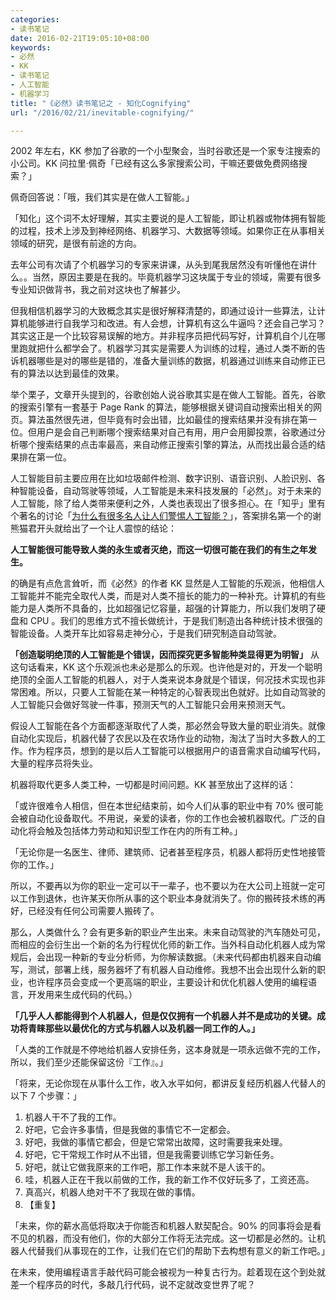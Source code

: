 ```yaml
---
categories:
- 读书笔记
date: 2016-02-21T19:05:10+08:00
keywords:
- 必然
- KK
- 读书笔记
- 人工智能
- 机器学习
title: "《必然》读书笔记之 - 知化Cognifying"
url: "/2016/02/21/inevitable-cognifying/"

---
```


2002 年左右，KK 参加了谷歌的一个小型聚会，当时谷歌还是一个家专注搜索的小公司。KK 问拉里·佩奇「已经有这么多家搜索公司，干嘛还要做免费网络搜索？」

佩奇回答说：「哦，我们其实是在做人工智能。」

<!--more-->

「知化」这个词不太好理解，其实主要说的是人工智能，即让机器或物体拥有智能的过程，技术上涉及到神经网络、机器学习、大数据等领域。如果你正在从事相关领域的研究，是很有前途的方向。

去年公司有次请了个机器学习的专家来讲课，从头到尾我居然没有听懂他在讲什么。。当然，原因主要是在我的。毕竟机器学习这块属于专业的领域，需要有很多专业知识做背书，我之前对这块也了解甚少。

但我相信机器学习的大致概念其实是很好解释清楚的，即通过设计一些算法，让计算机能够进行自我学习和改进。有人会想，计算机有这么牛逼吗？还会自己学习？其实这正是一个比较容易误解的地方。并非程序员把代码写好，计算机自个儿在哪里跑就把什么都学会了。机器学习其实是需要人为训练的过程，通过人类不断的告诉机器哪些是对的哪些是错的，准备大量训练的数据，机器通过训练来自动修正已有的算法以达到最佳的效果。

举个栗子，文章开头提到的，谷歌创始人说谷歌其实是在做人工智能。首先，谷歌的搜索引擎有一套基于 Page Rank 的算法，能够根据关键词自动搜索出相关的网页。算法虽然很先进，但毕竟有时会出错，比如最佳的搜索结果并没有排在第一位。但用户是会自己判断哪个搜索结果对自己有用，用户会用脚投票，谷歌通过分析哪个搜索结果的点击率最高，来自动修正搜索引擎的算法，从而找出最合适的结果排在第一位。

人工智能目前主要应用在比如垃圾邮件检测、数字识别、语音识别、人脸识别、各种智能设备，自动驾驶等领域，人工智能是未来科技发展的「必然」。对于未来的人工智能，除了给人类带来便利之外，人类也表现出了很多担心。在「知乎」里有个著名的讨论「[为什么有很多名人让人们警惕人工智能？](https://www.zhihu.com/question/27864852/answer/39007053)」，答案排名第一个的谢熊猫君开头就给出了一个让人震惊的结论：

**人工智能很可能导致人类的永生或者灭绝，而这一切很可能在我们的有生之年发生。**

的确是有点危言耸听，而《必然》的作者 KK 显然是人工智能的乐观派，他相信人工智能并不能完全取代人类，而是对人类不擅长的能力的一种补充。计算机的有些能力是人类所不具备的，比如超强记忆容量，超强的计算能力，所以我们发明了硬盘和 CPU 。我们的思维方式不擅长做统计，于是我们制造出各种统计技术很强的智能设备。人类开车比如容易走神分心，于是我们研究制造自动驾驶。

**「创造聪明绝顶的人工智能是个错误，因而探究更多智能种类显得更为明智」** 从这句话看来，KK 这个乐观派也未必是那么的乐观。也许他是对的，开发一个聪明绝顶的全面人工智能的机器人，对于人类来说本身就是个错误，何况技术实现也非常困难。所以，只要人工智能在某一种特定的心智表现出色就好。比如自动驾驶的人工智能只会做好驾驶一件事，预测天气的人工智能只会用来预测天气。

假设人工智能在各个方面都逐渐取代了人类，那必然会导致大量的职业消失。就像自动化实现后，机器代替了农民以及在农场作业的动物，淘汰了当时大多数人的工作。作为程序员，想到的是以后人工智能可以根据用户的语音需求自动编写代码，大量的程序员将失业。

机器将取代更多人类工种，一切都是时间问题。KK 甚至放出了这样的话：

「或许很难令人相信，但在本世纪结束前，如今人们从事的职业中有 70% 很可能会被自动化设备取代。不用说，亲爱的读者，你的工作也会被机器取代。广泛的自动化将会触及包括体力劳动和知识型工作在内的所有工种。」

「无论你是一名医生、律师、建筑师、记者甚至程序员，机器人都将历史性地接管你的工作。」

所以，不要再以为你的职业一定可以干一辈子，也不要以为在大公司上班就一定可以工作到退休，也许某天你所从事的这个职业本身就消失了。你的搬砖技术练的再好，已经没有任何公司需要人搬砖了。

那么，人类做什么？会有更多新的职业产生出来。未来自动驾驶的汽车随处可见，而相应的会衍生出一个新的名为行程优化师的新工作。当外科自动化机器人成为常规后，会出现一种新的专业分析师，为你解读数据。（未来代码都由机器来自动编写，测试，部署上线，服务器坏了有机器人自动维修。我想不出会出现什么新的职业，也许程序员会变成一个更高端的职业，主要设计和优化机器人使用的编程语言，开发用来生成代码的代码。）

**「几乎人人都能得到个人机器人，但是仅仅拥有一个机器人并不是成功的关键。成功将青睐那些以最优化的方式与机器人以及机器一同工作的人。」**

「人类的工作就是不停地给机器人安排任务，这本身就是一项永远做不完的工作，所以，我们至少还能保留这份『工作』。」

「将来，无论你现在从事什么工作，收入水平如何，都讲反复经历机器人代替人的以下 7 个步骤：」

1. 机器人干不了我的工作。
1. 好吧，它会许多事情，但是我做的事情它不一定都会。
1. 好吧，我做的事情它都会，但是它常常出故障，这时需要我来处理。
1. 好吧，它干常规工作时从不出错，但是我需要训练它学习新任务。
1. 好吧，就让它做我原来的工作吧，那工作本来就不是人该干的。
1. 哇，机器人正在干我以前做的工作，我的新工作不仅好玩多了，工资还高。
1. 真高兴，机器人绝对干不了我现在做的事情。
1. 【重复】

「未来，你的薪水高低将取决于你能否和机器人默契配合。90% 的同事将会是看不见的机器，而没有他们，你的大部分工作将无法完成。这一切都是必然的。让机器人代替我们从事现在的工作，让我们在它们的帮助下去构想有意义的新工作吧。」

在未来，使用编程语言手敲代码可能会被视为一种复古行为。趁着现在这个到处就差一个程序员的时代，多敲几行代码，说不定就改变世界了呢？    